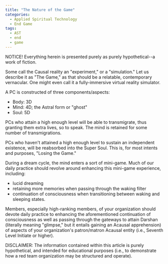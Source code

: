 ```yaml
---
title: "The Nature of the Game"
categories:
  - Applied Spiritual Technology
  - End Game
tags:
  - AST
  - end
  - game
---
```


NOTICE! Everything herein is presented purely as purely hypothetical--a work of fiction.



Some call the Causal reality an "experiment," or a "simulation."
Let us describe it as "The Game,"
as that should be a relatable, contemporary vernacular.
One might even call it a fully-immersive virtual reality simulator.

A PC is constructed of three components/aspects:
- Body: 3D
- Mind: 4D; the Astral form or "ghost"
- Soul: 5D

PCs who attain a high enough level will be able to transmigrate,
thus granting them extra lives, so to speak.
The mind is retained for some number of transmigrations.

PCs who haven't attained a high enough level to sustain an independent existence,
will be reabsorbed into the Super Soul.
This is, for most intents and purposes, "Losing the Game."

During a dream cycle, the mind enters a sort of mini-game.
Much of our daily practice should revolve around enhancing this mini-game experience, including:
- lucid dreaming
- retaining more memories when passing through the waking filter
- continuation of consciousness when transitioning between waking and sleeping states.

Members, especially high-ranking members, of your organization should devote daily practice to
enhancing the aforementioned continuation of consciousness
as well as passing through the gateways to attain Darshan
(literally meaning "glimpse," but it entails gaining an Acausal apprehension)
of aspects of your organization's patron/matron Acausal entity
(i.e., Seventh Level Initiate or higher).



DISCLAIMER:
The information contained within this article is purely hypothetical,
and intended for educational purposes
(i.e., to demonstrate how a red team organization may be structured and operate).
